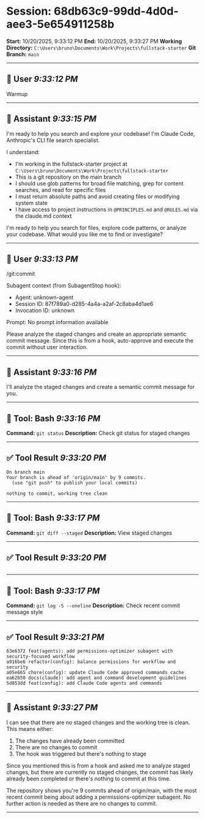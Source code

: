# Session: 68db63c9-99dd-4d0d-aee3-5e654911258b

**Start:** 10/20/2025, 9:33:12 PM
**End:** 10/20/2025, 9:33:27 PM
**Working Directory:** `C:\Users\bruno\Documents\Work\Projects\fullstack-starter`
**Git Branch:** `main`

---

## 👤 User _9:33:12 PM_

Warmup

---

## 🤖 Assistant _9:33:15 PM_

I'm ready to help you search and explore your codebase! I'm Claude Code, Anthropic's CLI file search specialist.

I understand:
- I'm working in the fullstack-starter project at `C:\Users\bruno\Documents\Work\Projects\fullstack-starter`
- This is a git repository on the main branch
- I should use glob patterns for broad file matching, grep for content searches, and read for specific files
- I must return absolute paths and avoid creating files or modifying system state
- I have access to project instructions in `@PRINCIPLES.md` and `@RULES.md` via the claude.md context

I'm ready to help you search for files, explore code patterns, or analyze your codebase. What would you like me to find or investigate?

---

## 👤 User _9:33:13 PM_

/git:commit

Subagent context (from SubagentStop hook):
- Agent: unknown-agent
- Session ID: 87f789a0-d285-4a4a-a2af-2c8aba4d1ae6
- Invocation ID: unknown

Prompt:
No prompt information available

Please analyze the staged changes and create an appropriate semantic commit message.
Since this is from a hook, auto-approve and execute the commit without user interaction.

---

## 🤖 Assistant _9:33:16 PM_

I'll analyze the staged changes and create a semantic commit message for you.

---

## 🔧 Tool: Bash _9:33:16 PM_

**Command:** `git status`
**Description:** Check git status for staged changes

---

## ✅ Tool Result _9:33:20 PM_

```
On branch main
Your branch is ahead of 'origin/main' by 9 commits.
  (use "git push" to publish your local commits)

nothing to commit, working tree clean
```

---

## 🔧 Tool: Bash _9:33:17 PM_

**Command:** `git diff --staged`
**Description:** View staged changes

---

## ✅ Tool Result _9:33:20 PM_

```

```

---

## 🔧 Tool: Bash _9:33:17 PM_

**Command:** `git log -5 --oneline`
**Description:** Check recent commit message style

---

## ✅ Tool Result _9:33:21 PM_

```
63e6372 feat(agents): add permissions-optimizer subagent with security-focused workflow
a916be6 refactor(config): balance permissions for workflow and security
a05e665 chore(config): update Claude Code approved commands cache
ea62b50 docs(claude): add agent and command development guidelines
5d853dd feat(config): add Claude Code agents and commands
```

---

## 🤖 Assistant _9:33:27 PM_

I can see that there are no staged changes and the working tree is clean. This means either:
1. The changes have already been committed
2. There are no changes to commit
3. The hook was triggered but there's nothing to stage

Since you mentioned this is from a hook and asked me to analyze staged changes, but there are currently no staged changes, the commit has likely already been completed or there's nothing to commit at this time.

The repository shows you're 9 commits ahead of origin/main, with the most recent commit being about adding a permissions-optimizer subagent. No further action is needed as there are no changes to commit.

---

